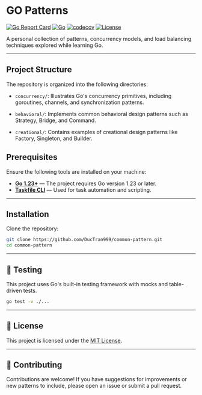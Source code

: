 # GO Patterns

[![Go Report Card](https://goreportcard.com/badge/github.com/DucTran999/common-pattern)](https://goreportcard.com/report/github.com/DucTran999/common-pattern)
[![Go](https://img.shields.io/badge/Go-1.23-blue?logo=go)](https://golang.org)
[![codecov](https://codecov.io/gh/DucTran999/common-pattern/graph/badge.svg?token=5XBMMBKCPD)](https://codecov.io/gh/DucTran999/common-pattern)
[![License](https://img.shields.io/github/license/DucTran999/common-pattern)](LICENSE)

A personal collection of patterns, concurrency models, and load balancing techniques explored while learning Go.

---

## Project Structure

The repository is organized into the following directories:

- `concurrency/`: Illustrates Go's concurrency primitives, including goroutines, channels, and synchronization patterns.

- `behavioral/`: Implements common behavioral design patterns such as Strategy, Bridge, and Command.

- `creational/`: Contains examples of creational design patterns like Factory, Singleton, and Builder.

## Prerequisites

Ensure the following tools are installed on your machine:

- [**Go 1.23+**](https://go.dev/dl/) — The project requires Go version 1.23 or later.
- [**Taskfile CLI**](https://taskfile.dev/) — Used for task automation and scripting.

---

## Installation

Clone the repository:

```bash
git clone https://github.com/DucTran999/common-pattern.git
cd common-pattern
```

---

## 🧪 Testing

This project uses Go's built-in testing framework with mocks and table-driven tests.

```bash
go test -v ./...
```

---

## 📄 License

This project is licensed under the [MIT License](LICENSE).

---

## 🤝 Contributing

Contributions are welcome! If you have suggestions for improvements or new patterns to include, please open an issue or submit a pull request.
